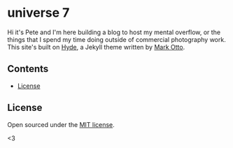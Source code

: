 # universe 7

Hi it's Pete and I'm here building a blog to host my mental overflow, or the things that I spend my time doing outside of commercial photography work. This site's built on [Hyde](http://hyde.getpoole.com/), a Jekyll theme written by [Mark Otto](<https://github.com/mdo>).


## Contents

- [License](#license)

## License

Open sourced under the [MIT license](LICENSE.md).

<3
